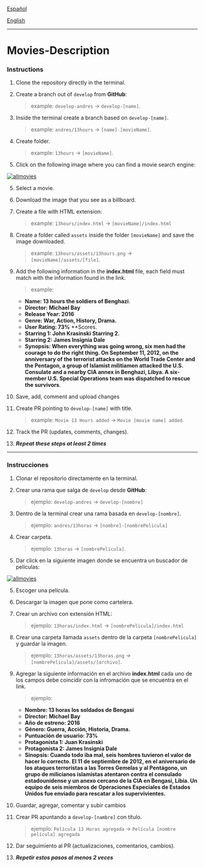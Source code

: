 [Español](#instrucciones)

[English](#instructions)

---

# Movies-Description

### Instructions

1. Clone the repository directly in the terminal.

2. Create a branch out of `develop` from **GitHub**:

   > example: `develop-andres` -> `develop-[name]`.

3. Inside the terminal create a branch based on `develop-[name]`.

   > example: `andres/13hours` -> `[name]-[movieName]`.

4. Create folder.

   > example: `13hours` -> `[movieName]`.

5. Click on the following image where you can find a movie search engine:

[![allmovies](https://www.themoviedb.org/assets/2/v4/logos/v2/blue_short-8e7b30f73a4020692ccca9c88bafe5dcb6f8a62a4c6bc55cd9ba82bb2cd95f6c.svg)](https://www.themoviedb.org/?language=es-es)

5. Select a movie.

6. Download the image that you see as a billboard.

7. Create a file with HTML extension:

   > example: `13hours/index.html` -> `[movieName]/index.html`

8.  Create a folder called `assets` inside the folder `[movieName]` and save the image downloaded.

    > example: `13hours/assets/13hours.png` -> `[movieName]/assets/[file]`.

9.  Add the following information in the **index.html** file, each field must match with the information found in the link.

    > example:

    - **Name: 13 hours the soldiers of Benghazi**.
    - **Director: Michael Bay**
    - **Release Year: 2016**
    - **Genre: War, Action, History, Drama.**
    - **User Rating: 73%** **Scores.
    - **Starring 1: John Krasinski** **Starring 2.**
    - **Starring 2: James Insignia Dale**
    - **Synopsis: When everything was going wrong, six men had the courage to do the right thing. On September 11, 2012, on the anniversary of the terrorist attacks on the World Trade Center and the Pentagon, a group of Islamist militiamen attacked the U.S. Consulate and a nearby CIA annex in Benghazi, Libya. A six-member U.S. Special Operations team was dispatched to rescue the survivors**.

10. Save, add, comment and upload changes

11. Create PR pointing to `develop-[name]` with title.

    > example: `Movie 13 Hours added` -> `Movie [movie name] added`.

12. Track the PR (updates, comments, changes).

13. **_Repeat these steps at least 2 times_**

---

### Instrucciones

1. Clonar el repositorio directamente en la terminal.

2. Crear una rama que salga de `develop` desde **GitHub**:

   > ejemplo: `develop-andres` -> `develop-[nombre]`

3. Dentro de la terminal crear una rama basada en `develop-[nombre]`.

   > ejemplo: `andres/13horas` -> `[nombre]-[nombrePelicula]`

4. Crear carpeta.

   > ejemplo: `13horas` -> `[nombrePelícula]`.

5. Dar click en la siguiente imagen donde se encuentra un buscador de películas:

[![allmovies](https://www.themoviedb.org/assets/2/v4/logos/v2/blue_short-8e7b30f73a4020692ccca9c88bafe5dcb6f8a62a4c6bc55cd9ba82bb2cd95f6c.svg)](https://www.themoviedb.org/?language=es-es)

5. Escoger una película.

6. Descargar la imagen que pone como cartelera.

7. Crear un archivo con extensión HTML:

   > ejemplo: `13horas/index.html` -> `[nombrePelicula]/index.html`

8.  Crear una carpeta llamada `assets` dentro de la carpeta `[nombrePelicula]` y guardar la imagen.

    > ejemplo: `13horas/assets/13horas.png` -> `[nombrePelicula]/assets/[archivo]`.

9.  Agregar la siguiente información en el archivo **index.html** cada uno de los campos debe coincidir con la infromación que se encuentra en el link.

    > ejemplo:

    - **Nombre: 13 horas los soldados de Bengasi**
    - **Director: Michael Bay**
    - **Año de estreno: 2016**
    - **Género: Guerra, Acción, Historia, Drama.**
    - **Puntuación de usuario: 73%**
    - **Protagonista 1: Juan Krasinski**
    - **Protagonista 2: James Insignia Dale**
    - **Sinopsis: Cuando todo iba mal, seis hombres tuvieron el valor de hacer lo correcto. El 11 de septiembre de 2012, en el aniversario de los ataques terroristas a las Torres Gemelas y al Pentágono, un grupo de milicianos islamistas atentaron contra el consulado estadounidense y un anexo cercano de la CIA en Bengasi, Libia. Un equipo de seis miembros de Operaciones Especiales de Estados Unidos fue enviado para rescatar a los supervivientes.**

10. Guardar, agregar, comentar y subir cambios

11. Crear PR apuntando a `develop-[nambre]` con título.

    > ejemplo: `Película 13 Horas agregada` -> `Película [nombre película] agregada`

12. Dar seguimiento al PR (actualizaciones, comentarios, cambios).

13. **_Repetir estos pasos al menos 2 veces_**
